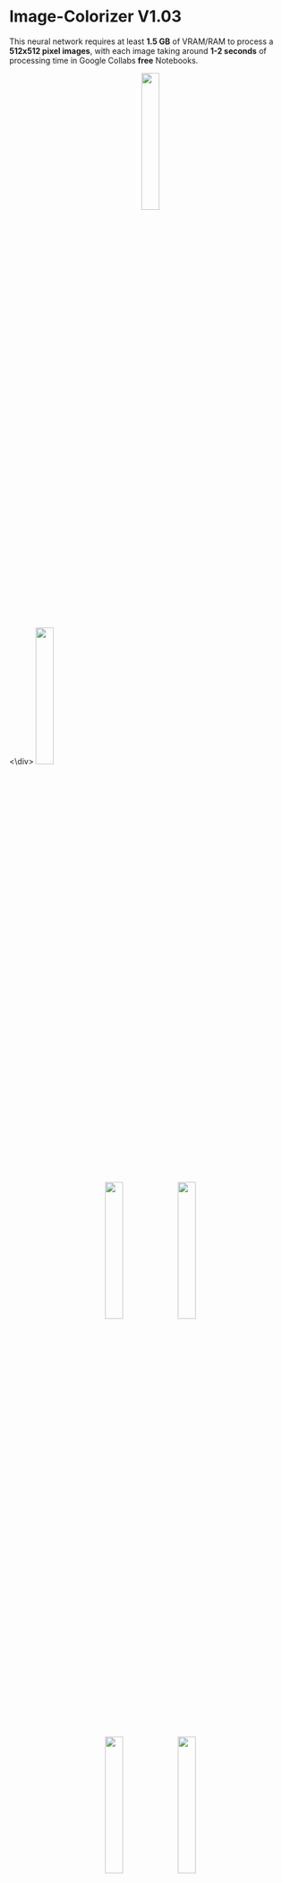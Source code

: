 # Image-Colorizer V1.03

This neural network requires at least **1.5 GB** of VRAM/RAM to process a **512x512 pixel images**, with each image taking around **1-2 seconds** of processing time in Google Collabs **free** Notebooks.


<p float="left" align="middle"> 
  <img src="https://cdn.discordapp.com/attachments/997620797826945045/1039617766518431784/unknown.png" width="25%" />
  <div width="10%"> <\div>
  <img src="https://cdn.discordapp.com/attachments/997620797826945045/1039617784797204520/unknown.png" width="25%" /> 
</p>

<p float="left" align="middle"> 
  <img src="https://media.discordapp.net/attachments/997620797826945045/1039617575220420608/unknown.png" width="25%" />
  <img src="https://media.discordapp.net/attachments/997620797826945045/1039617591368491028/unknown.png" width="25%" /> 
</p>

<p float="left" align="middle"> 
  <img src="https://cdn.discordapp.com/attachments/997620797826945045/1039617512112926740/unknown.png" width="25%" />
  <img src="https://cdn.discordapp.com/attachments/997620797826945045/1039617525912174653/unknown.png" width="25%" /> 
</p>

<p float="left" align="middle"> 
  <img src="https://media.discordapp.net/attachments/997620797826945045/1039617459436650628/unknown.png" width="25%" />
  <img src="https://cdn.discordapp.com/attachments/997620797826945045/1039617475140128768/unknown.png" width="25%" /> 
</p>

<p float="left" align="middle"> 
  <img src="https://cdn.discordapp.com/attachments/997620797826945045/1039617100433588264/unknown.png" width="25%" />
  <img src="https://cdn.discordapp.com/attachments/997620797826945045/1039617131874103326/unknown.png" width="25%" /> 
</p>

<p float="left" align="middle"> 
  <img src="https://cdn.discordapp.com/attachments/997620797826945045/1039617042493472880/unknown.png" width="25%" />
  <img src="https://cdn.discordapp.com/attachments/997620797826945045/1039617055873302598/unknown.png" width="25%" /> 
</p>

<p float="left" align="middle"> 
  <img src="https://cdn.discordapp.com/attachments/997620797826945045/1039613391372816414/unknown.png" width="25%" />
  <img src="https://cdn.discordapp.com/attachments/997620797826945045/1039613405495038064/unknown.png" width="25%" /> 
</p>

<p float="left" align="middle"> 
  <img src="https://cdn.discordapp.com/attachments/997620797826945045/1039616658257490030/unknown.png" width="25%" />
  <img src="https://cdn.discordapp.com/attachments/997620797826945045/1039616673168240651/unknown.png" width="25%" /> 
</p>

<p float="left" align="middle"> 
  <img src="https://cdn.discordapp.com/attachments/997620797826945045/1039620562244349972/unknown.png" width="25%" />
  <img src="https://cdn.discordapp.com/attachments/997620797826945045/1039620598818668565/unknown.png" width="25%" /> 
</p>

<p float="left" align="middle"> 
  <img src="https://cdn.discordapp.com/attachments/997620797826945045/1039620884907954206/unknown.png" width="25%" />
  <img src="https://cdn.discordapp.com/attachments/997620797826945045/1039620903048323102/unknown.png" width="25%" /> 
</p>
